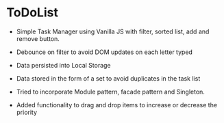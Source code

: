 # ToDoList

* Simple Task Manager using Vanilla JS with filter, sorted list, add and remove button.
* Debounce on filter to avoid DOM updates on each letter typed
* Data persisted into Local Storage
* Data stored in the form of a set to avoid duplicates in the task list
* Tried to incorporate Module pattern, facade pattern and Singleton.


* Added functionality to drag and drop items to increase or decrease the priority
